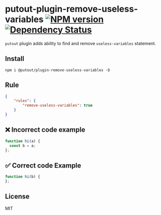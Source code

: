 # putout-plugin-remove-useless-variables [![NPM version][NPMIMGURL]][NPMURL] [![Dependency Status][DependencyStatusIMGURL]][DependencyStatusURL]

[NPMIMGURL]:                https://img.shields.io/npm/v/@putout/plugin-remove-useless-variables.svg?style=flat&longCache=true
[NPMURL]:                   https://npmjs.org/package/@putout/plugin-remove-useless-variables"npm"

[DependencyStatusURL]:      https://david-dm.org/coderaiser/putout?path=packages/plugin-remove-useless-variables
[DependencyStatusIMGURL]:   https://david-dm.org/coderaiser/putout.svg?path=packages/plugin-remove-useless-variables

`putout` plugin adds ability to find and remove `useless-variables` statement.

## Install

```
npm i @putout/plugin-remove-useless-variables -D
```

## Rule

```json
{
    "rules": {
        "remove-useless-variables": true
    }
}
```

## ❌ Incorrect code example

```js
function hi(a) {
  const b = a;
};
```

## ✅ Correct code Example

```js
function hi(b) {
};
```

## License

MIT

